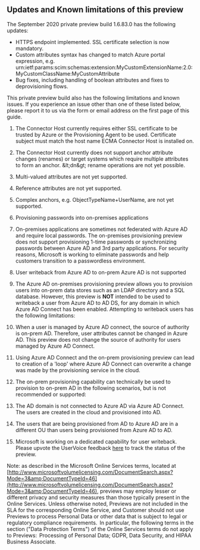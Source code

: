 ## Updates and Known limitations of this preview

The September 2020 private preview build 1.6.83.0 has the following updates:

- HTTPS endpoint implemented. SSL certificate selection is now mandatory.
- Custom attributes syntax has changed to match Azure portal expression, e.g. urn:ietf:params:scim:schemas:extension:MyCustomExtensionName:2.0:MyCustomClassName:MyCustomAttribute
- Bug fixes, including handling of boolean attributes and fixes to deprovisioning flows.

This private preview build also has the following limitations and known issues.  If you experience an issue other than one of these listed below, please report it to us via the form or email address on the first page of this guide.


1. The Connector Host currently requires either SSL certificate to be trusted by Azure or the Provisioning Agent to be used. Certificate subject must match the host name ECMA Connector Host is installed on.

1. The Connector Host currently does not support anchor attribute changes (renames) or target systems which require multiple attributes to form an anchor.  \&lt;dn\&gt; rename operations are not yet possible.

1. Multi-valued attributes are not yet supported.

1. Reference attributes are not yet supported.

1. Complex anchors, e.g. ObjectTypeName+UserName, are not yet supported.

1. Provisioning passwords into on-premises applications

1. On-premises applications are sometimes not federated with Azure AD and require local passwords. The on-premises provisioning preview does not support provisioning 1-time passwords or synchronizing passwords between Azure AD and 3rd party applications. For security reasons, Microsoft is working to eliminate passwords and help customers transition to a passwordless environment.

1. User writeback from Azure AD to on-prem Azure AD is not supported

1. The Azure AD on-premises provisioning preview allows you to provision users into on-prem data stores such as an LDAP directory and a SQL database. However, this preview is  **NOT**  intended to be used to writeback a user from Azure AD to AD DS, for any domain in which Azure AD Connect has been enabled. Attempting to writeback users has the following limitations:

1. When a user is managed by Azure AD connect, the source of authority is on-prem AD. Therefore, user attributes cannot be changed in Azure AD. This preview does not change the source of authority for users managed by Azure AD Connect.

1. Using Azure AD Connect and the on-prem provisioning preview can lead to creation of a &#39;loop&#39; where Azure AD Connect can overwrite a change was made by the provisioning service in the cloud.

1. The on-prem provisioning capability can technically be used to provision to on-prem AD in the following scenarios, but is not recommended or supported:

1. The AD domain is not connected to Azure AD via Azure AD Connect. The users are created in the cloud and provisioned into AD.

1. The users that are being provisioned from AD to Azure AD are in a different OU than users being provisioned from Azure AD to AD.

1. Microsoft is working on a dedicated capability for user writeback. Please upvote the  UserVoice feedback [here](https://feedback.azure.com/forums/169401-azure-active-directory/suggestions/16887037-enable-user-writeback-to-on-premise-ad-from-azure) to track the status of the preview.

Note: as described in the Microsoft Online Services terms, located at [http://www.microsoftvolumelicensing.com/DocumentSearch.aspx?Mode=3&amp;DocumentTypeId=46](http://www.microsoftvolumelicensing.com/DocumentSearch.aspx?Mode=3&amp;DocumentTypeId=46), previews may employ lesser or different privacy and security measures than those typically present in the Online Services. Unless otherwise noted, Previews are not included in the SLA for the corresponding Online Service, and Customer should not use Previews to process Personal Data or other data that is subject to legal or regulatory compliance requirements.  In particular, the following terms in the section (&quot;Data Protection Terms&quot;) of the Online Services terms do not apply to Previews:  Processing of Personal Data; GDPR, Data Security, and HIPAA Business Associate.
